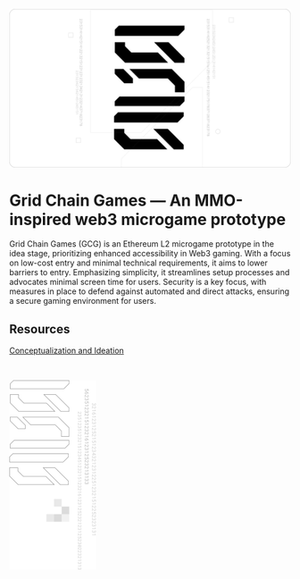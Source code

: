 ![Grid Chain Games Banner](https://github.com/ATrnd/GridChainGames/blob/main/_img/GCG_banner_0.1.png?raw=true)

# Grid Chain Games — An MMO-inspired web3 microgame prototype

Grid Chain Games (GCG) is an Ethereum L2 microgame prototype in the idea stage, prioritizing enhanced accessibility in Web3 gaming.
With a focus on low-cost entry and minimal technical requirements, it aims to lower barriers to entry.
Emphasizing simplicity, it streamlines setup processes and advocates minimal screen time for users.
Security is a key focus, with measures in place to defend against automated and direct attacks, ensuring a secure gaming environment for users.

## Resources
[Conceptualization and Ideation](https://github.com/ATrnd/GridChainGames/blob/main/_doc/Conceptualization_and_Ideation.md)

<br>

![Grid Chain Games Footer](https://github.com/ATrnd/GridChainGames/blob/main/_img/GCG_footer_0.2.png?raw=true)


